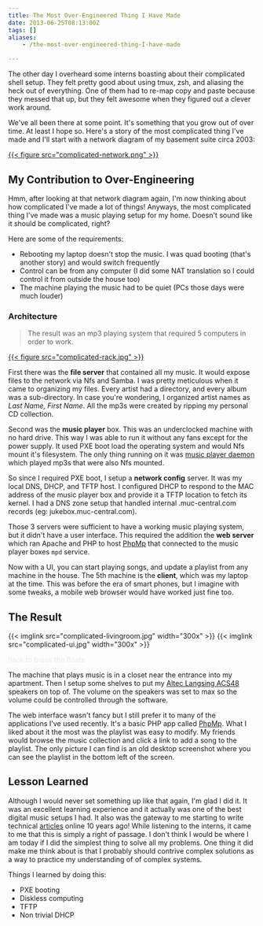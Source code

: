 ```yaml
---
title: The Most Over-Engineered Thing I Have Made
date: 2013-06-25T08:13:00Z
tags: []
aliases:
    - /the-most-over-engineered-thing-I-have-made

---
```


The other day I overheard some interns boasting about their complicated shell setup. They felt pretty good about
using tmux, zsh, and aliasing the heck out of everything. One of them had to re-map copy and paste because they messed
that up, but they felt awesome when they figured out a clever work around.

We've all been there at some point. It's something that you grow out of over time. At least I hope so. Here's a story of
the most complicated thing I've made and I'll start with a network diagram of my basement suite circa 2003:

[{{< figure src="complicated-network.png" >}}][network-diagram]

## My Contribution to Over-Engineering

Hmm, after looking at that network diagram again, I'm now thinking about how complicated I've made a lot of things!
Anyways, the most complicated thing I've made was a music playing setup for my home. Doesn't sound like it should
be complicated, right?

Here are some of the requirements:

* Rebooting my laptop doesn't stop the music. I was quad booting (that's another story) and would switch frequently
* Control can be from any computer (I did some NAT translation so I could control it from outside the house too)
* The machine playing the music had to be quiet (PCs those days were much louder)

### Architecture

> The result was an mp3 playing system that required 5 computers in order to work.

[{{< figure src="complicated-rack.jpg" >}}][rack]

First there was the **file server** that contained all my music. It would expose files to the network via Nfs and Samba. I was pretty meticulous when it came to
organizing my files. Every artist had a directory, and every album was a sub-directory. In case you're wondering,
I organized artist names as *Last Name, First Name*. All the mp3s were created by ripping my personal CD collection.

Second was the **music player** box. This was an underclocked machine with no hard drive. This way I was able to run it
without any fans except for the power supply. It used PXE boot load the operating system and would Nfs mount it's filesystem.
The only thing running on it was [music player daemon][mpd] which played mp3s that were also Nfs mounted.

So since I required PXE boot, I setup a **network config** server. It was my local DNS, DHCP, and TFTP host. I
configured DHCP to respond to the MAC address of the music player box and provide it a TFTP location to fetch its kernel.
I had a DNS zone setup that handled internal .muc-central.com records (eg: jukebox.muc-central.com).

Those 3 servers were sufficient to have a working music playing system, but it didn't have a user interface. This
required the addition the **web server** which ran Apache and PHP to host [PhpMp][phpmp] that connected to the music
player boxes `mpd` service.

Now with a UI, you can start playing songs, and update a playlist from any machine in the house. The 5th machine is the
**client**, which was my laptop at the time. This was before the era of smart phones, but I imagine with some tweaks, a
mobile web browser would have worked just fine too.

## The Result

{{< imglink src="complicated-livingroom.jpg" width="300x" >}}
{{< imglink src="complicated-ui.jpg" width="300x" >}}

<span style="color: #eaeaea;">hack to break the floats</span>

The machine that plays music is in a closet near the entrance into my apartment. Then I setup some shelves to
put my [Altec Langsing ACS48][acs48] speakers on top of. The volume on the speakers was set to max so the volume could be
controlled through the software.

The web interface wasn't fancy but I still prefer it to many of the applications I've used recently. It's a basic PHP
app called [PhpMp][phpmp]. What I liked about it the most was the playlist was easy to modify. My friends would browse
the music collection and click a link to add a song to the playlist. The only picture I can find is an old desktop
screenshot where you can see the playlist in the bottom left of the screen.

## Lesson Learned

Although I would never set something up like that again, I'm glad I did it. It was an excellent learning experience and
it actually was one of the best digital music setups I had. It also was the gateway to me starting to write technical
[articles][first-article] online 10 years ago! While listening to the interns, it came to me that this is simply a right
of passage. I don't think I would be where I am today if I did the simplest thing to solve all my problems. One thing it
did make me think about is that I probably should contrive complex solutions as a way to practice my understanding
of of complex systems.

Things I learned by doing this:

* PXE booting
* Diskless computing
* TFTP
* Non trivial DHCP

[mpd]: http://www.musicpd.org/ "Music Player Daemon Website"
[acs48]: http://www.amazon.com/Altec-Lansing-ACS48-Computer-Speakers/product-reviews/B00000JBJF "ACS48 Reviews"
[phpmp]: http://mpd.wikia.com/wiki/Client:PhpMp "PHP Music Player"
[first-article]: http://muc-central.com/articles/index.php?file=FreeBSD%20Jukebox "My First Online Article"
[network-diagram]: /images/blog/complicated-network.png "Network Diagram"
[rack]: /images/blog/complicated-rack.jpg "Server Rack"

